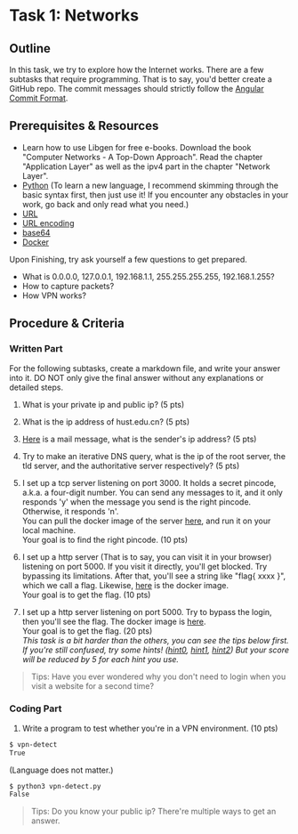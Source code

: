# Task 1: Networks

## Outline

In this task, we try to explore how the Internet works. There are a few subtasks that require programming. That is to say, you'd better create a GitHub repo. The commit messages should strictly follow the [Angular Commit Format](https://gist.github.com/brianclements/841ea7bffdb01346392c).

## Prerequisites & Resources 

- Learn how to use Libgen for free e-books. Download the book "Computer Networks - A Top-Down Approach". Read the chapter "Application Layer" as well as the ipv4 part in the chapter "Network Layer".  
- [Python](https://docs.python.org/3/tutorial/index.html) (To learn a new language, I recommend skimming through the basic syntax first, then just use it! If you encounter any obstacles in your work, go back and only read what you need.)
- [URL](https://en.wikipedia.org/wiki/URL)
- [URL encoding](https://en.wikipedia.org/wiki/URL_encoding)
- [base64](https://en.wikipedia.org/wiki/Base64)
- [Docker](https://docker-curriculum.com/)

Upon Finishing, try ask yourself a few questions to get prepared.  

- What is 0.0.0.0, 127.0.0.1, 192.168.1.1, 255.255.255.255, 192.168.1.255?
- How to capture packets?
- How VPN works?

## Procedure & Criteria

### Written Part

For the following subtasks, create a markdown file, and write your answer into it. DO NOT only give the final answer without any explanations or detailed steps.

1. What is your private ip and public ip? (5 pts)

2. What is the ip address of hust.edu.cn? (5 pts)

3. [Here](./attachment0) is a mail message, what is the sender's ip address? (5 pts)

4. Try to make an iterative DNS query, what is the ip of the root server, the tld server, and the authoritative server respectively? (5 pts)

5. I set up a tcp server listening on port 3000. It holds a secret pincode, a.k.a. a four-digit number. You can send any messages to it, and it only responds 'y' when the message you send is the right pincode. Otherwise, it responds 'n'.  
You can pull the docker image of the server [here](https://hub.docker.com/repository/docker/lesliejiang/pincode/general), and run it on your local machine.  
Your goal is to find the right pincode. (10 pts)

6. I set up a http server (That is to say, you can visit it in your browser) listening on port 5000. If you visit it directly, you'll get blocked. Try bypassing its limitations. After that, you'll see a string like "flag{ xxxx }", which we call a flag. Likewise, [here](https://hub.docker.com/repository/docker/lesliejiang/header/general) is the docker image.  
Your goal is to get the flag. (10 pts)

7. I set up a http server listening on port 5000. Try to bypass the login, then you'll see the flag. The docker image is [here](https://hub.docker.com/repository/docker/lesliejiang/cookies/general).  
Your goal is to get the flag. (20 pts)  
*This task is a bit harder than the others, you can see the tips below first. If you're still confused, try some hints! ([hint0](./hint0), [hint1](./hint1), [hint2](./hint2)) But your score will be reduced by 5 for each hint you use.*  
> Tips: Have you ever wondered why you don't need to login when you visit a website for a second time?

### Coding Part

1. Write a program to test whether you're in a VPN environment. (10 pts)
```bash
$ vpn-detect
True
```
(Language does not matter.)
```bash
$ python3 vpn-detect.py
False
```
> Tips: Do you know your public ip? There're multiple ways to get an answer.
